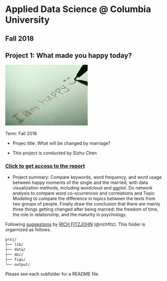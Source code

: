 # Applied Data Science @ Columbia University
## Fall 2018
## Project 1: What made you happy today?

![image](title.jpeg)

Term: Fall 2018

+ Projec title: What will be changed by marriage?

+ This project is conducted by Sizhu Chen

### [Click to get access to the report](project1_report.pdf)

+ Project summary: Compare keywords, word frequency, and word usage between happy moments of the single and the married, with data visualization methods, including wordcloud and ggplot. Do network analysis to compare word co-ocurrences and correlations and Topic Modeling to compare the difference in topics between the texts from two groups of people. Finally draw the conclusion that there are mainly three things getting changed after being married: the freedom of time, the role in relationship, and the maturity in psychology.

Following [suggestions](http://nicercode.github.io/blog/2013-04-05-projects/) by [RICH FITZJOHN](http://nicercode.github.io/about/#Team) (@richfitz). This folder is orgarnized as follows.

```
proj/
├── lib/
├── data/
├── doc/
├── figs/
└── output/
```

Please see each subfolder for a README file.
